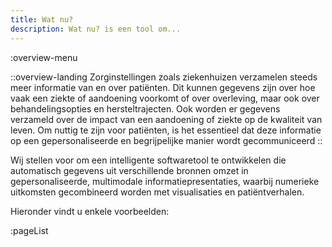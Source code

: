 ```yaml
---
title: Wat nu?
description: Wat nu? is een tool om...
--- 
```

:overview-menu

::overview-landing 
Zorginstellingen zoals ziekenhuizen verzamelen steeds meer informatie van en over patiënten. Dit kunnen gegevens zijn over hoe vaak een ziekte of aandoening voorkomt of over overleving, maar ook over behandelingsopties en hersteltrajecten. Ook worden er gegevens verzameld over de impact van een aandoening of ziekte op de kwaliteit van leven. Om nuttig te zijn voor patiënten, is het essentieel dat deze informatie op een gepersonaliseerde en begrijpelijke manier wordt gecommuniceerd
::

Wij stellen voor om een ​​intelligente softwaretool te ontwikkelen die automatisch gegevens uit verschillende bronnen omzet in gepersonaliseerde, multimodale informatiepresentaties, waarbij numerieke uitkomsten gecombineerd worden met visualisaties en patiëntverhalen.

Hieronder vindt u enkele voorbeelden:

:pageList
